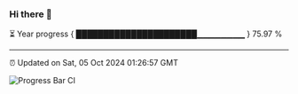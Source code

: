 ### Hi there 👋

⏳ Year progress { ██████████████████████▁▁▁▁▁▁▁▁ } 75.97 %

---

⏰ Updated on Sat, 05 Oct 2024 01:26:57 GMT

![Progress Bar CI](https://github.com/liununu/liununu/workflows/Progress%20Bar%20CI/badge.svg)
